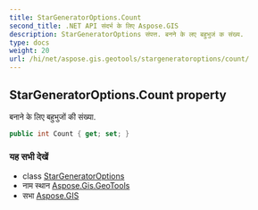```yaml
---
title: StarGeneratorOptions.Count
second_title: .NET API संदर्भ के लिए Aspose.GIS
description: StarGeneratorOptions संपत्त. बनने के लए बहुभुजं क संख्य.
type: docs
weight: 20
url: /hi/net/aspose.gis.geotools/stargeneratoroptions/count/
---
```

## StarGeneratorOptions.Count property

बनाने के लिए बहुभुजों की संख्या.

```csharp
public int Count { get; set; }
```

### यह सभी देखें

* class [StarGeneratorOptions](../)
* नाम स्थान [Aspose.Gis.GeoTools](../../stargeneratoroptions/)
* सभा [Aspose.GIS](../../../)


